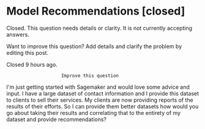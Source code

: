
# Model Recommendations [closed]







Closed. This question needs details or clarity. It is not currently accepting answers.
                        
                    










Want to improve this question? Add details and clarify the problem by editing this post.


Closed 9 hours ago.







                        Improve this question
                    



I'm just getting started with Sagemaker and would love some advice and input.
I have a large dataset of contact information and I provide this dataset to clients to sell their services. My clients are now providing reports of the results of their efforts. So I can provide them better datasets how would you go about taking their results and correlating that to the entirety of my dataset and provide recommendations?

        